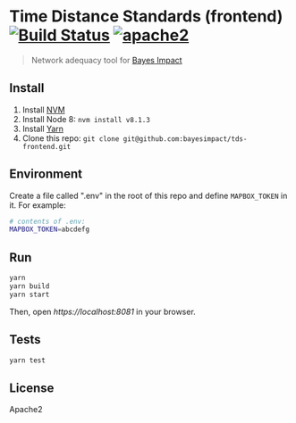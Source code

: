 # Time Distance Standards (frontend) [![Build Status][build]](https://circleci.com/gh/bayesimpact/tds-frontend) [![apache2]](https://www.apache.org/licenses/LICENSE-2.0)

[build]: https://img.shields.io/circleci/project/bayesimpact/tds-frontend.svg?branch=master&style=flat-square
[apache2]: https://img.shields.io/npm/l/bayes-mvp.svg?style=flat-square

> Network adequacy tool for [Bayes Impact](https://github.com/bayesimpact)

## Install

1. Install [NVM](https://github.com/creationix/nvm#installation)
2. Install Node 8: `nvm install v8.1.3`
3. Install [Yarn](https://yarnpkg.com/en/docs/install)
4. Clone this repo: `git clone git@github.com:bayesimpact/tds-frontend.git`

## Environment

Create a file called ".env" in the root of this repo and define `MAPBOX_TOKEN` in it. For example:

```sh
# contents of .env:
MAPBOX_TOKEN=abcdefg
```

## Run

```sh
yarn
yarn build
yarn start
```

Then, open *https://localhost:8081* in your browser.

## Tests

```sh
yarn test
```

## License

Apache2
